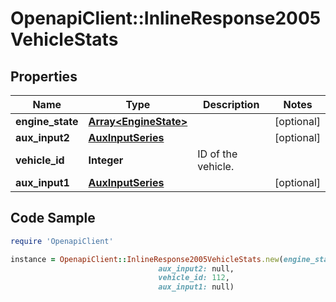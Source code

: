 # OpenapiClient::InlineResponse2005VehicleStats

## Properties
Name | Type | Description | Notes
------------ | ------------- | ------------- | -------------
**engine_state** | [**Array&lt;EngineState&gt;**](EngineState.md) |  | [optional] 
**aux_input2** | [**AuxInputSeries**](AuxInputSeries.md) |  | [optional] 
**vehicle_id** | **Integer** | ID of the vehicle. | 
**aux_input1** | [**AuxInputSeries**](AuxInputSeries.md) |  | [optional] 

## Code Sample

```ruby
require 'OpenapiClient'

instance = OpenapiClient::InlineResponse2005VehicleStats.new(engine_state: null,
                                 aux_input2: null,
                                 vehicle_id: 112,
                                 aux_input1: null)
```


